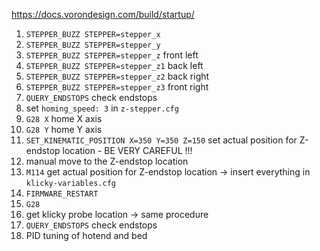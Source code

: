 https://docs.vorondesign.com/build/startup/

1. ```STEPPER_BUZZ STEPPER=stepper_x```  
2. ```STEPPER_BUZZ STEPPER=stepper_y```  
3. ```STEPPER_BUZZ STEPPER=stepper_z```  front left  
4. ```STEPPER_BUZZ STEPPER=stepper_z1``` back left  
5. ```STEPPER_BUZZ STEPPER=stepper_z2``` back right  
6. ```STEPPER_BUZZ STEPPER=stepper_z3``` front right  
7. ```QUERY_ENDSTOPS``` check endstops  
8. set ```homing_speed: 3``` in ```z-stepper.cfg```  
9. ```G28 X``` home X axis  
10. ```G28 Y``` home Y axis  
11. ```SET_KINEMATIC_POSITION X=350 Y=350 Z=150``` set actual position for Z-endstop location - BE VERY CAREFUL !!!  
12. manual move to the Z-endstop location  
13. ```M114``` get actual position for Z-endstop location -> insert everything in ```klicky-variables.cfg```  
14. ```FIRMWARE_RESTART```  
15. ```G28```  
16. get klicky probe location -> same procedure  
17. ```QUERY_ENDSTOPS``` check endstops  
18. PID tuning of hotend and bed
